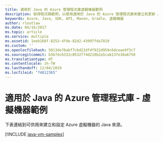 ```yaml
---
title: 適用於 Java 的 Azure 管理程式庫虛擬機器範例
description: 取得程式碼範例，以使用適用於 Java 的 Azure 管理程式庫來建立和更新 Azure 虛擬機器
keywords: Azure, Java, SDK, API, Maven, Gradle, 虛擬機器
author: rloutlaw
ms.date: 04/16/2017
ms.topic: article
ms.service: multiple
ms.assetid: 1eeb166f-8253-4fde-82d2-43997fda7819
ms.custom: ''
ms.openlocfilehash: 5013de76abf7cbd22df4f922d959c6dceae9f3c7
ms.sourcegitcommit: b3b7dc6332c0532f74d210b2a5cab137e38a6750
ms.translationtype: HT
ms.contentlocale: zh-TW
ms.lasthandoff: 12/04/2019
ms.locfileid: "74812365"
---
```

# <a name="azure-management-libraries-for-java---virtual-machine-samples"></a>適用於 Java 的 Azure 管理程式庫 - 虛擬機器範例

下表連結到可供用來建立和設定 Azure 虛擬機器的 Java 來源。

[!INCLUDE [java-vm-samples](includes/java-vm-samples.md)]